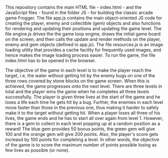 This repository contains the main HTML file - index.html - and the JavaScript files - found in the folder JS - for building the classic arcade game Frogger. The file app.js contains the main object-oriented JS code for creating the player, enemy and collectible (gem) objects and also functions for rendering and updating their positions and updating the game level. The file engine.js drives the the game loop engine, draws the initial game board on the screen, and then calls the update and render methods on the player, enemy and gem objects (defined in app.js). The file resources.js is an image loading utility that provides a cache facility for frequently used images, and hence makes the image loading process easier. To run the game, the file index.html has to be opened in the browser.

The objective of the game in each level is to make the player reach the target, i.e, the water without getting hit by the enemy bugs on one of the three rows covered by stone blocks on the game screen. When this is achieved, the game progresses onto the next level. There are three levels in total and the player wins the game when he completes all three levels successfully. The player is given three lives at the start of the game and he loses a life each time he gets hit by a bug. Further, the enemies in each level move faster than those in the previous one, thus making it harder to safely make it to the target without getting hit. When a player loses all three of his lives, the game ends and he has to start all over again from level 1. However, there is a gem to collect in each level popping up at a random position as a reward! The blue gem provides 50 bonus points, the green gem will give 100 and the orange gem will give 200 points. Also, the player's score gets increasd by 100 points for completing a level. In other words, the objective of the game is to score the maximum number of points possible losing as few lives as possible (or none).
